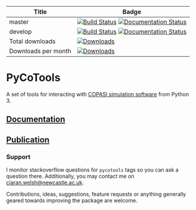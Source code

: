 | Title | Badge |
|-------|-------|
| master        | [![Build Status](https://travis-ci.org/CiaranWelsh/pycotools3.svg?branch=master)](https://travis-ci.org/CiaranWelsh/pycotools3)   [![Documentation Status](https://readthedocs.org/projects/pycotools3/badge/?version=master)](https://pycotools3.readthedocs.io/en/latest/?badge=master)| 
| develop | [![Build Status](https://travis-ci.org/CiaranWelsh/pycotools3.svg?branch=develop)](https://travis-ci.org/CiaranWelsh/pycotools3) [![Documentation Status](https://readthedocs.org/projects/pycotools3/badge/?version=develop)](https://pycotools3.readthedocs.io/en/latest/?badge=develop)|
| Total downloads | [![Downloads](https://pepy.tech/badge/pycotools3)](https://pepy.tech/project/pycotools3)|
| Downloads per month| [![Downloads](https://pepy.tech/badge/pycotools3/month)](https://pepy.tech/project/pycotools3)|


# PyCoTools

A set of tools for interacting with [COPASI simulation software](http://copasi.org/) from Python 3. 

## [Documentation](http://pycotools.readthedocs.io/en/latest/)

## <a href=https://academic.oup.com/bioinformatics/advance-article/doi/10.1093/bioinformatics/bty409/5001390>Publication</a>

### Support 
I monitor stackoverflow questions for `pycotools` tags so you can ask a question there. Additionally, you may contact me on ciaran.welsh@newcastle.ac.uk. 

Contributions, ideas, suggestions, feature requests or anything generally geared towards improving the package are welcome. 








